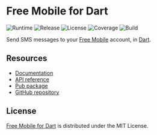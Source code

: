 # Free Mobile for Dart
![Runtime](https://img.shields.io/badge/dart-%3E%3D2.0-brightgreen.svg) ![Release](https://img.shields.io/pub/v/free_mobile.svg) ![License](https://img.shields.io/badge/license-MIT-blue.svg) ![Coverage](https://coveralls.io/repos/github/cedx/free-mobile.dart/badge.svg) ![Build](https://travis-ci.com/cedx/free-mobile.dart.svg)

Send SMS messages to your [Free Mobile](http://mobile.free.fr) account, in [Dart](https://www.dartlang.org).

## Resources
- [Documentation](https://dev.belin.io/free-mobile.dart)
- [API reference](https://dev.belin.io/free-mobile.dart/api)
- [Pub package](https://pub.dartlang.org/packages/free_mobile)
- [GitHub repository](https://github.com/cedx/free-mobile.dart)

## License
[Free Mobile for Dart](https://dev.belin.io/free-mobile.dart) is distributed under the MIT License.
